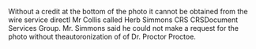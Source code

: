 Without a credit at the bottom of the photo it cannot be obtained from the wire service directl Mr Collis called Herb Simmons CRS CRSDocument Services Group. Mr. Simmons said he could not make a request for the photo without theautoronization of of Dr. Proctor Proctoe.